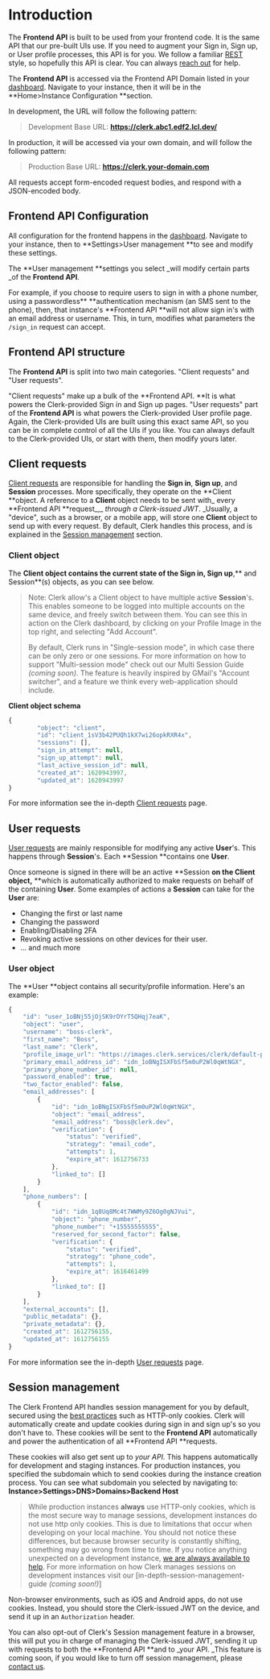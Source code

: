 # Introduction

The **Frontend API** is built to be used from your frontend code. It is the same API that our pre-built UIs use.  If you need to augment your Sign in, Sign up, or User profile processes, this API is for you.   We follow a familiar [REST](https://en.wikipedia.org/wiki/Representational\_state\_transfer) style, so hopefully this API is clear.  You can always [reach out](https://www.clerk.dev/support) for help.

The **Frontend API** is accessed via the Frontend API Domain listed in your [dashboard](https://dashboard.clerk.dev).  Navigate to your instance, then it will be in the **Home>Instance Configuration **section.

In development, the URL will follow the following pattern:

> Development Base URL: **https://clerk.abc1.edf2.lcl.dev/**

In production, it will be accessed via your own domain, and will follow the following pattern:

> Production Base URL: **https://clerk.your-domain.com**

All requests accept form-encoded request bodies, and respond with a JSON-encoded body.

## Frontend API Configuration

All configuration for the frontend happens in the [dashboard](https://dashboard.clerk.dev).  Navigate to your instance, then to **Settings>User management **to see and modify these settings.

The **User management **settings you select _will modify certain parts _of the **Frontend API**.

For example, if you choose to require users to sign in with a phone number, using a passwordless** **authentication mechanism (an SMS sent to the phone), then, that instance's **Frontend API **will not allow sign in's with an email address or username.  This, in turn, modifies what parameters the `/sign_in` request can accept.

## Frontend API structure

The **Frontend API** is split into two main categories.  "Client requests" and "User requests".&#x20;

"Client requests" make up a bulk of the **Frontend API.  **It is what powers the Clerk-provided Sign in and Sign up pages.  "User requests" part of the **Frontend API** is what powers the Clerk-provided User profile page.  Again, the Clerk-provided UIs are built using this exact same API, so you can be in complete control of all the UIs if you like.  You can always default to the Clerk-provided UIs, or start with them, then modify yours later. &#x20;

## Client requests

[Client requests](user-api/) are responsible for handling the **Sign in**, **Sign up**, and **Session** processes.  More specifically, they operate on the **Client **object.  A reference to a **Client** object needs to be sent with_ every **Frontend API **request_,_ _through a Clerk-issued JWT_.  _Usually, a "device", such as a browser, or a mobile app, will store one **Client** object to send up with every request. By default, Clerk handles this process, and is explained in the [Session management](broken-reference) section.&#x20;

### **Client object**

The **Client **object contains the current state of the **Sign in**,** Sign up**,** and Session**(s) objects, as you can see below.

> Note: Clerk allow's a Client object to have multiple active **Session**'s.  This enables someone to be logged into multiple accounts on the same device, and freely switch between them.  You can see this in action on the Clerk dashboard, by clicking on your Profile Image in the top right, and selecting "Add Account". &#x20;
>
> By default, Clerk runs in "Single-session mode", in which case there can be only zero or one sessions. For more information on how to support "Multi-session mode" check out our Multi Session Guide _(coming soon)._ The feature is heavily inspired by GMail's "Account switcher", and a feature we think every web-application should include.

**Client object schema**

```javascript
{
        "object": "client",
        "id": "client_1sV3b42PUQh1kX7wi26opkRXR4x",
        "sessions": [],
        "sign_in_attempt": null,
        "sign_up_attempt": null,
        "last_active_session_id": null,
        "created_at": 1620943997,
        "updated_at": 1620943997
}
```

For more information see the in-depth [Client requests](user-api/) page.

## User requests

[User requests](users/) are mainly responsible for modifying any active **User**'s.  This happens through **Session**'s. Each **Session **contains one **User**. &#x20;

Once someone is signed in there will be an active **Session **on the **Client** object,** **which is automatically authorized to make requests on behalf of the containing **User**.  Some examples of actions a **Session** can take for the **User** are:

* Changing the first or last name
* Changing the password
* Enabling/Disabling 2FA
* Revoking active sessions on other devices for their user.
* ... and much more

### **User object**

The **User **object contains all security/profile information. Here's an example:

```javascript
{
    "id": "user_1oBNj55jOjSK9rOYrT5QHqj7eaK",
    "object": "user",
    "username": "boss-clerk",
    "first_name": "Boss",
    "last_name": "Clerk",
    "profile_image_url": "https://images.clerk.services/clerk/default-profile.svg",
    "primary_email_address_id": "idn_1oBNgISXFbSf5m0uP2Wl0qWtNGX",
    "primary_phone_number_id": null,
    "password_enabled": true,
    "two_factor_enabled": false,
    "email_addresses": [
        {
            "id": "idn_1oBNgISXFbSf5m0uP2Wl0qWtNGX",
            "object": "email_address",
            "email_address": "boss@clerk.dev",
            "verification": {
                "status": "verified",
                "strategy": "email_code",
                "attempts": 1,
                "expire_at": 1612756733
            },
            "linked_to": []
        }
    ],
    "phone_numbers": [
        {
            "id": "idn_1q8Uq8Mc4t7WWMy9Z6Og0gNJVui",
            "object": "phone_number",
            "phone_number": "+15555555555",
            "reserved_for_second_factor": false,
            "verification": {
                "status": "verified",
                "strategy": "phone_code",
                "attempts": 1,
                "expire_at": 1616461499
            },
            "linked_to": []
        }
    ],
    "external_accounts": [],
    "public_metadata": {},
    "private_metadata": {},
    "created_at": 1612756155,
    "updated_at": 1612756155
}
```

For more information see the in-depth [User requests](users/introduction.md#user-requests) page.

## Session management

The Clerk Frontend API handles session management for you by default, secured using the [best practices](https://nvlpubs.nist.gov/nistpubs/SpecialPublications/NIST.SP.800-63b.pdf) such as HTTP-only cookies.  Clerk will automatically create and update cookies during sign in and sign up's so you don't have to.  These cookies will be sent to the **Frontend API** automatically and power the authentication of all **Frontend API **requests. &#x20;

These cookies will also get sent up to _your API._   This happens automatically for development and staging instances.  For production instances, you specified the subdomain which to send cookies during the instance creation process.  You can see what subdomain you selected by navigating to: **Instance>Settings>DNS>Domains>Backend Host**

> While production instances **always** use HTTP-only cookies, which is the most secure way to manage sessions, development instances do not use http only cookies.  This is due to limitations that occur when developing on your local machine. You should not notice these differences, but because browser security is constantly shifting, something may go wrong from time to time.  If you notice anything unexpected on a development instance, [we are always available to help](https://www.clerk.dev/support).  For more information on how Clerk manages sessions on development instances visit our \[in-depth-session-management-guide _(coming soon!)_]

Non-browser environments, such as iOS and Android apps, do not use cookies.  Instead, you should store the Clerk-issued JWT on the device, and send it up in an `Authorization` header.

You can also opt-out of Clerk's Session management feature in a browser, this will put you in charge of managing the Clerk-issued JWT, sending it up with requests to both the **Frontend API **and to _your API.  _This feature is coming soon, if you would like to turn off session management, please [contact us](https://www.clerk.dev/support). &#x20;

